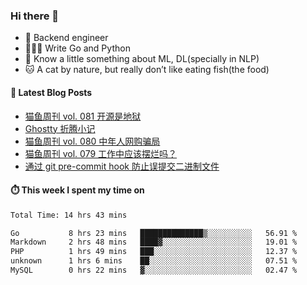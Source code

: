 ### Hi there 👋

- 🔧 Backend engineer
- 👨🏻‍💻 Write Go and Python
- 🔭 Know a little something about ML, DL(specially in NLP)
- 🐱 A cat by nature, but really don’t like eating fish(the food)

#### 📖 Latest Blog Posts
<!-- BLOG-POST-LIST:START -->
- [猫鱼周刊 vol. 081 开源是地狱](https://ameow.xyz/archives/weekly-081)
- [Ghostty 折腾小记](https://ameow.xyz/archives/configuring-ghostty)
- [猫鱼周刊 vol. 080 中年人网购骗局](https://ameow.xyz/archives/weekly-080)
- [猫鱼周刊 vol. 079 工作中应该摆烂吗？](https://ameow.xyz/archives/weekly-079)
- [通过 git pre-commit hook 防止误提交二进制文件](https://ameow.xyz/archives/prevent-commiting-binaries-with-pre-commit-hook)
<!-- BLOG-POST-LIST:END -->

#### ⏱️ This week I spent my time on
<!--START_SECTION:waka-->

```txt
Total Time: 14 hrs 43 mins

Go           8 hrs 23 mins   ██████████████▒░░░░░░░░░░   56.91 %
Markdown     2 hrs 48 mins   ████▓░░░░░░░░░░░░░░░░░░░░   19.01 %
PHP          1 hrs 49 mins   ███░░░░░░░░░░░░░░░░░░░░░░   12.37 %
unknown      1 hrs 6 mins    ██░░░░░░░░░░░░░░░░░░░░░░░   07.51 %
MySQL        0 hrs 22 mins   ▓░░░░░░░░░░░░░░░░░░░░░░░░   02.47 %
```

<!--END_SECTION:waka-->

<!--
**LeslieLeung/LeslieLeung** is a ✨ _special_ ✨ repository because its `README.md` (this file) appears on your GitHub profile.

Here are some ideas to get you started:

- 🔭 I’m currently working on ...
- 🌱 I’m currently learning ...
- 👯 I’m looking to collaborate on ...
- 🤔 I’m looking for help with ...
- 💬 Ask me about ...
- 📫 How to reach me: ...
- 😄 Pronouns: ...
- ⚡ Fun fact: ...
-->
